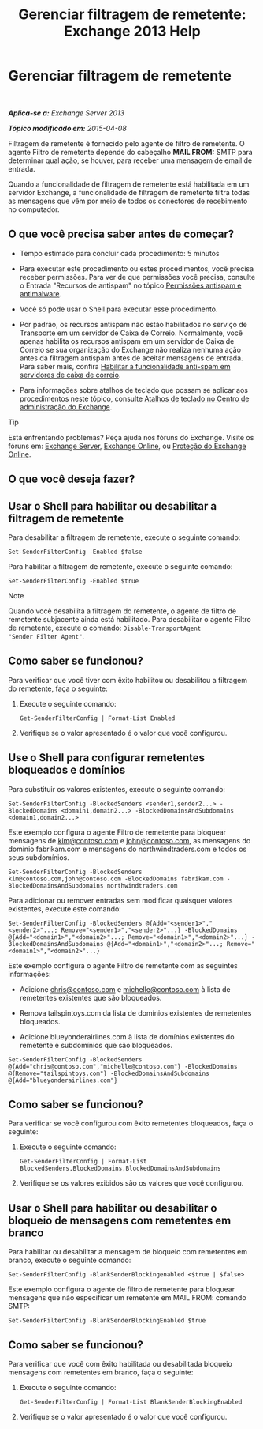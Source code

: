 ﻿---
title: 'Gerenciar filtragem de remetente: Exchange 2013 Help'
TOCTitle: Gerenciar filtragem de remetente
ms:assetid: a7f4b3e1-2970-45ad-911e-a9f46d880d3d
ms:mtpsurl: https://technet.microsoft.com/pt-br/library/Bb124087(v=EXCHG.150)
ms:contentKeyID: 50486307
ms.date: 05/22/2018
mtps_version: v=EXCHG.150
ms.translationtype: MT
---

# Gerenciar filtragem de remetente

 

_**Aplica-se a:** Exchange Server 2013_

_**Tópico modificado em:** 2015-04-08_

Filtragem de remetente é fornecido pelo agente de filtro de remetente. O agente Filtro de remetente depende do cabeçalho **MAIL FROM:**  SMTP para determinar qual ação, se houver, para receber uma mensagem de email de entrada.

Quando a funcionalidade de filtragem de remetente está habilitada em um servidor Exchange, a funcionalidade de filtragem de remetente filtra todas as mensagens que vêm por meio de todos os conectores de recebimento no computador.

## O que você precisa saber antes de começar?

  - Tempo estimado para concluir cada procedimento: 5 minutos

  - Para executar este procedimento ou estes procedimentos, você precisa receber permissões. Para ver de que permissões você precisa, consulte o Entrada "Recursos de antispam" no tópico [Permissões antispam e antimalware](anti-spam-and-anti-malware-permissions-exchange-2013-help.md).

  - Você só pode usar o Shell para executar esse procedimento.

  - Por padrão, os recursos antispam não estão habilitados no serviço de Transporte em um servidor de Caixa de Correio. Normalmente, você apenas habilita os recursos antispam em um servidor de Caixa de Correio se sua organização do Exchange não realiza nenhuma ação antes da filtragem antispam antes de aceitar mensagens de entrada. Para saber mais, confira [Habilitar a funcionalidade anti-spam em servidores de caixa de correio](enable-anti-spam-functionality-on-mailbox-servers-exchange-2013-help.md).

  - Para informações sobre atalhos de teclado que possam se aplicar aos procedimentos neste tópico, consulte [Atalhos de teclado no Centro de administração do Exchange](keyboard-shortcuts-in-the-exchange-admin-center-exchange-online-protection-help.md).


> [!TIP]
> Está enfrentando problemas? Peça ajuda nos fóruns do Exchange. Visite os fóruns em: <A href="https://go.microsoft.com/fwlink/p/?linkid=60612">Exchange Server</A>, <A href="https://go.microsoft.com/fwlink/p/?linkid=267542">Exchange Online</A>, ou <A href="https://go.microsoft.com/fwlink/p/?linkid=285351">Proteção do Exchange Online</A>.



## O que você deseja fazer?

## Usar o Shell para habilitar ou desabilitar a filtragem de remetente

Para desabilitar a filtragem de remetente, execute o seguinte comando:

    Set-SenderFilterConfig -Enabled $false

Para habilitar a filtragem de remetente, execute o seguinte comando:

    Set-SenderFilterConfig -Enabled $true


> [!NOTE]
> Quando você desabilita a filtragem do remetente, o agente de filtro de remetente subjacente ainda está habilitado. Para desabilitar o agente Filtro de remetente, execute o comando: <CODE>Disable-TransportAgent "Sender Filter Agent"</CODE>.



## Como saber se funcionou?

Para verificar que você tiver com êxito habilitou ou desabilitou a filtragem do remetente, faça o seguinte:

1.  Execute o seguinte comando:
    
        Get-SenderFilterConfig | Format-List Enabled

2.  Verifique se o valor apresentado é o valor que você configurou.

## Use o Shell para configurar remetentes bloqueados e domínios

Para substituir os valores existentes, execute o seguinte comando:

    Set-SenderFilterConfig -BlockedSenders <sender1,sender2...> -BlockedDomains <domain1,domain2...> -BlockedDomainsAndSubdomains <domain1,domain2...>

Este exemplo configura o agente Filtro de remetente para bloquear mensagens de kim@contoso.com e john@contoso.com, as mensagens do domínio fabrikam.com e mensagens do northwindtraders.com e todos os seus subdomínios.

    Set-SenderFilterConfig -BlockedSenders kim@contoso.com,john@contoso.com -BlockedDomains fabrikam.com -BlockedDomainsAndSubdomains northwindtraders.com

Para adicionar ou remover entradas sem modificar quaisquer valores existentes, execute este comando:

    Set-SenderFilterConfig -BlockedSenders @{Add="<sender1>","<sender2>"...; Remove="<sender1>","<sender2>"...} -BlockedDomains @{Add="<domain1>","<domain2>"...; Remove="<domain1>","<domain2>"...} -BlockedDomainsAndSubdomains @{Add="<domain1>","<domain2>"...; Remove="<domain1>","<domain2>"...}

Este exemplo configura o agente Filtro de remetente com as seguintes informações:

  - Adicione chris@contoso.com e michelle@contoso.com à lista de remetentes existentes que são bloqueados.

  - Remova tailspintoys.com da lista de domínios existentes de remetentes bloqueados.

  - Adicione blueyonderairlines.com à lista de domínios existentes do remetente e subdomínios que são bloqueados.

<!-- end list -->

    Set-SenderFilterConfig -BlockedSenders @{Add="chris@contoso.com","michelle@contoso.com"} -BlockedDomains @{Remove="tailspintoys.com"} -BlockedDomainsAndSubdomains @{Add="blueyonderairlines.com"}

## Como saber se funcionou?

Para verificar se você configurou com êxito remetentes bloqueados, faça o seguinte:

1.  Execute o seguinte comando:
    
        Get-SenderFilterConfig | Format-List BlockedSenders,BlockedDomains,BlockedDomainsAndSubdomains

2.  Verifique se os valores exibidos são os valores que você configurou.

## Usar o Shell para habilitar ou desabilitar o bloqueio de mensagens com remetentes em branco

Para habilitar ou desabilitar a mensagem de bloqueio com remetentes em branco, execute o seguinte comando:

    Set-SenderFilterConfig -BlankSenderBlockingenabled <$true | $false>

Este exemplo configura o agente de filtro de remetente para bloquear mensagens que não especificar um remetente em MAIL FROM: comando SMTP:

    Set-SenderFilterConfig -BlankSenderBlockingEnabled $true

## Como saber se funcionou?

Para verificar que você com êxito habilitada ou desabilitada bloqueio mensagens com remetentes em branco, faça o seguinte:

1.  Execute o seguinte comando:
    
        Get-SenderFilterConfig | Format-List BlankSenderBlockingEnabled

2.  Verifique se o valor apresentado é o valor que você configurou.

